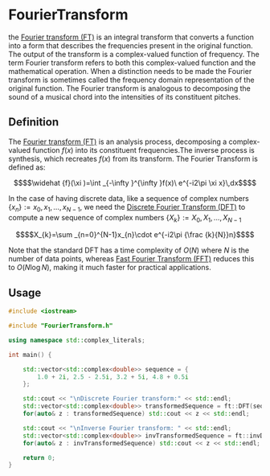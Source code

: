 # FourierTransform

the [Fourier transform (FT)](https://en.wikipedia.org/wiki/Fourier_transform) is an integral transform that converts a function into a form that describes the frequencies present in the original function. The output of the transform is a complex-valued function of frequency. The term Fourier transform refers to both this complex-valued function and the mathematical operation. When a distinction needs to be made the Fourier transform is sometimes called the frequency domain representation of the original function. The Fourier transform is analogous to decomposing the sound of a musical chord into the intensities of its constituent pitches.

## Definition
The [Fourier transform (FT)](https://en.wikipedia.org/wiki/Fourier_transform) is an analysis process, decomposing a complex-valued function $f(x)$ into its constituent frequencies.The inverse process is synthesis, which recreates $f(x)$ from its transform. The Fourier Transform is defined as:

```math
$$\widehat {f}(\xi )=\int _{-\infty }^{\infty }f(x)\ e^{-i2\pi \xi x}\,dx$$
```

In the case of having discrete data, like a sequence of complex numbers $\left\{{x} _{n}\right\}:=x_{0},x_{1},\ldots ,x_{N-1}$, we need the [Discrete Fourier Transform (DFT)](https://en.wikipedia.org/wiki/Discrete_Fourier_transform) to compute a new sequence of complex numbers $\left\{{X} _{k}\right\}:=X_{0},X_{1},\ldots ,X_{N-1}$

```math
$$X_{k}=\sum _{n=0}^{N-1}x_{n}\cdot e^{-i2\pi {\frac {k}{N}}n}$$
```

Note that the standard DFT has a time complexity of $O(N)$ where $N$ is the number of data points, whereas [Fast Fourier Transform (FFT)](https://en.wikipedia.org/wiki/Cooley%E2%80%93Tukey_FFT_algorithm) reduces this to $O(N \log N)$, making it much faster for practical applications.

## Usage

```cpp
#include <iostream>

#include "FourierTransform.h"

using namespace std::complex_literals;

int main() {

	std::vector<std::complex<double>> sequence = {
		1.0 + 2i, 2.5 - 2.5i, 3.2 + 5i, 4.8 + 0.5i
	};

	std::cout << "\nDiscrete Fourier transform:" << std::endl;
	std::vector<std::complex<double>> transformedSequence = ft::DFT(sequence);
	for(auto& z : transformedSequence) std::cout << z << std::endl;

	std::cout << "\nInverse Fourier transform: " << std::endl;
	std::vector<std::complex<double>> invTransformedSequence = ft::invDFT(transformedSequence);
	for(auto& z : invTransformedSequence) std::cout << z << std::endl;

	return 0;
}
```